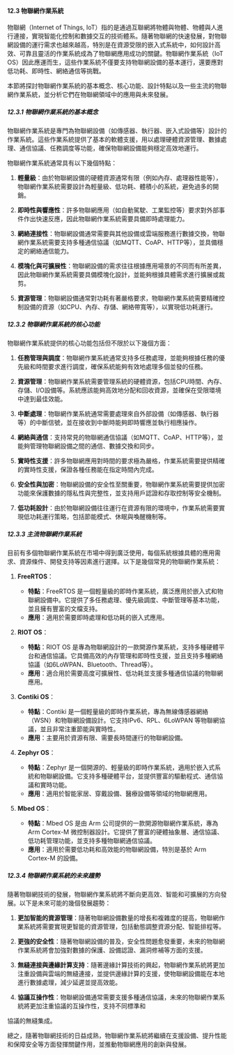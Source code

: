 #### 12.3 物聯網作業系統

物聯網（Internet of Things, IoT）指的是通過互聯網將物體與物體、物體與人進行連接，實現智能化控制和數據交互的技術體系。隨著物聯網的快速發展，對物聯網設備的運行需求也越來越高，特別是在資源受限的嵌入式系統中，如何設計高效、可靠且靈活的作業系統成為了物聯網應用成功的關鍵。物聯網作業系統（IoT OS）因此應運而生，這些作業系統不僅要支持物聯網設備的基本運行，還要應對低功耗、即時性、網絡通信等挑戰。

本節將探討物聯網作業系統的基本概念、核心功能、設計特點以及一些主流的物聯網作業系統，並分析它們在物聯網領域中的應用與未來發展。

##### 12.3.1 物聯網作業系統的基本概念

物聯網作業系統是專門為物聯網設備（如傳感器、執行器、嵌入式設備等）設計的作業系統。這些作業系統提供了基本的軟體支援，用以處理硬體資源管理、數據處理、通信協議、任務調度等功能，確保物聯網設備能夠穩定高效地運行。

物聯網作業系統通常具有以下幾個特點：

1. **輕量級**：由於物聯網設備的硬體資源通常有限（例如內存、處理器性能等），物聯網作業系統需要設計為輕量級、低功耗、體積小的系統，避免過多的開銷。
   
2. **即時性與響應性**：許多物聯網應用（如自動駕駛、工業監控等）要求對外部事件作出快速反應，因此物聯網作業系統需要具備即時處理能力。

3. **網絡連接性**：物聯網設備通常需要與其他設備或雲端服務進行數據交換，物聯網作業系統需要支持多種通信協議（如MQTT、CoAP、HTTP等），並具備穩定的網絡通信能力。

4. **模塊化與可擴展性**：物聯網設備的需求往往根據應用場景的不同而有所差異，因此物聯網作業系統需要具備模塊化設計，並能夠根據具體需求進行擴展或裁剪。

5. **資源管理**：物聯網設備通常對功耗有著嚴格要求，物聯網作業系統需要精確控制設備的資源（如CPU、內存、存儲、網絡帶寬等），以實現低功耗運行。

##### 12.3.2 物聯網作業系統的核心功能

物聯網作業系統提供的核心功能包括但不限於以下幾個方面：

1. **任務管理與調度**：物聯網作業系統通常支持多任務處理，並能夠根據任務的優先級和時間要求進行調度，確保系統能夠有效地處理多個並發的任務。

2. **資源管理**：物聯網作業系統需要管理系統的硬體資源，包括CPU時間、內存、存儲、I/O設備等。系統應該能夠高效地分配和回收資源，並確保在受限環境中達到最佳效能。

3. **中斷處理**：物聯網作業系統通常需要處理來自外部設備（如傳感器、執行器等）的中斷信號，並在接收到中斷時能夠即時響應並執行相應操作。

4. **網絡與通信**：支持常見的物聯網通信協議（如MQTT、CoAP、HTTP等），並能夠管理物聯網設備之間的通信、數據交換和同步。

5. **實時性支援**：許多物聯網應用對時間的要求極為嚴格，作業系統需要提供精確的實時性支援，保證各種任務能在指定時間內完成。

6. **安全性與加密**：物聯網設備的安全性至關重要，物聯網作業系統需要提供加密功能來保護數據的隱私性與完整性，並支持用戶認證和存取控制等安全機制。

7. **低功耗設計**：由於物聯網設備往往運行在資源有限的環境中，作業系統需要實現低功耗運行策略，包括節能模式、休眠與喚醒機制等。

##### 12.3.3 主流物聯網作業系統

目前有多個物聯網作業系統在市場中得到廣泛使用，每個系統根據具體的應用需求、資源條件、開發支持等因素進行選擇。以下是幾個常見的物聯網作業系統：

1. **FreeRTOS**：
   - **特點**：FreeRTOS 是一個輕量級的即時作業系統，廣泛應用於嵌入式和物聯網設備中。它提供了多任務處理、優先級調度、中斷管理等基本功能，並且擁有豐富的文檔支持。
   - **應用**：適用於需要即時處理和低功耗的嵌入式應用。

2. **RIOT OS**：
   - **特點**：RIOT OS 是專為物聯網設計的一款開源作業系統，支持多種硬體平台和通信協議。它具備高效的內存管理和即時性支援，並且支持多種網絡協議（如6LoWPAN、Bluetooth、Thread等）。
   - **應用**：適合用於需要高度可擴展性、低功耗並支援多種通信協議的物聯網應用。

3. **Contiki OS**：
   - **特點**：Contiki 是一個輕量級的即時作業系統，專為無線傳感器網絡（WSN）和物聯網設備設計。它支持IPv6、RPL、6LoWPAN 等物聯網協議，並且非常注重節能與實時性。
   - **應用**：主要用於資源有限、需要長時間運行的物聯網設備。

4. **Zephyr OS**：
   - **特點**：Zephyr 是一個開源的、輕量級的即時作業系統，適用於嵌入式系統和物聯網設備。它支持多種硬體平台，並提供豐富的驅動程式、通信協議和實時功能。
   - **應用**：適用於智能家居、穿戴設備、醫療設備等領域的物聯網應用。

5. **Mbed OS**：
   - **特點**：Mbed OS 是由 Arm 公司提供的一款開源物聯網作業系統，專為 Arm Cortex-M 微控制器設計。它提供了豐富的硬體抽象層、通信協議、低功耗管理功能，並支持多種物聯網通信協議。
   - **應用**：適用於需要低功耗和高效能的物聯網設備，特別是基於 Arm Cortex-M 的設備。

##### 12.3.4 物聯網作業系統的未來趨勢

隨著物聯網技術的發展，物聯網作業系統將不斷向更高效、智能和可擴展的方向發展。以下是未來可能的幾個發展趨勢：

1. **更加智能的資源管理**：隨著物聯網設備數量的增長和複雜度的提高，物聯網作業系統將需要實現更智能的資源管理，包括動態調整資源分配、智能排程等。

2. **更強的安全性**：隨著物聯網設備的普及，安全性問題愈發重要，未來的物聯網作業系統將會加強對數據的保護、設備認證、漏洞修補等方面的支援。

3. **無縫連接與邊緣計算支持**：隨著邊緣計算技術的興起，物聯網作業系統將更加注重設備與雲端的無縫連接，並提供邊緣計算的支援，使物聯網設備能在本地進行數據處理，減少延遲並提高效能。

4. **協議互操作性**：物聯網設備通常需要支援多種通信協議，未來的物聯網作業系統將更加注重協議的互操作性，支持不同標準和

協議的無縫集成。

總之，隨著物聯網技術的日益成熟，物聯網作業系統將繼續在支援設備、提升性能和保障安全等方面發揮關鍵作用，並推動物聯網應用的創新與發展。
